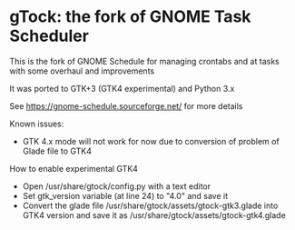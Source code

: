 # gTock: the fork of GNOME Task Scheduler

This is the fork of GNOME Schedule for managing crontabs and at tasks with some overhaul and improvements

It was ported to GTK+3 (GTK4 experimental) and Python 3.x

See https://gnome-schedule.sourceforge.net/ for more details


Known issues:
* GTK 4.x mode will not work for now due to conversion of problem of Glade file to GTK4

How to enable experimental GTK4
* Open /usr/share/gtock/config.py with a text editor
* Set gtk_version variable (at line 24) to "4.0" and save it
* Convert the glade file /usr/share/gtock/assets/gtock-gtk3.glade into GTK4 version and save it as /usr/share/gtock/assets/gtock-gtk4.glade

